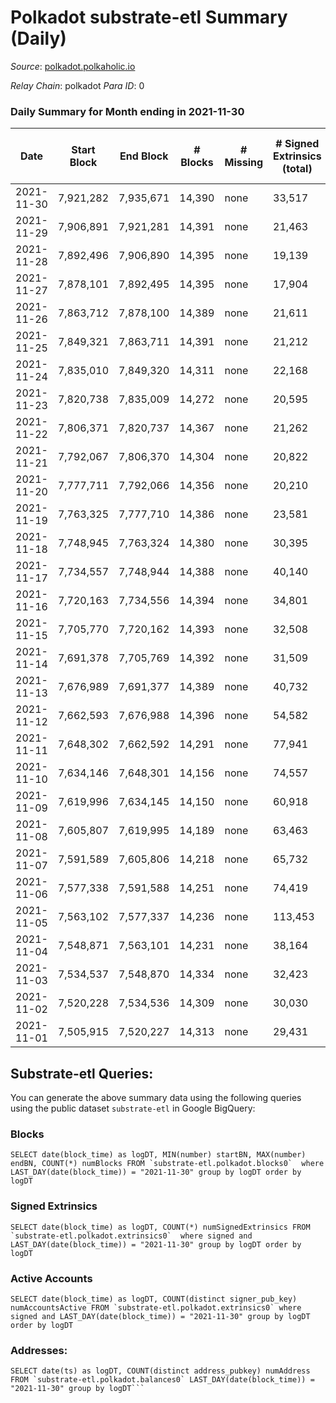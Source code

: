 # Polkadot substrate-etl Summary (Daily)

_Source_: [polkadot.polkaholic.io](https://polkadot.polkaholic.io)

*Relay Chain*: polkadot
*Para ID*: 0



### Daily Summary for Month ending in 2021-11-30


| Date | Start Block | End Block | # Blocks | # Missing | # Signed Extrinsics (total) | # Active Accounts | # Addresses with Balances | # Events | # Transfers | # XCM Transfers In | # XCM Transfers Out |
| ---- | ----------- | --------- | -------- | --------- | --------------------------- | ----------------- | ------------------------- | -------- | ----------- | ------------------ | ------------------- |
| 2021-11-30 | 7,921,282 | 7,935,671 | 14,390 | none  | 33,517 | 16,366 | 756,624 | 380,587 | 35,880 ($513,990,196) |   |   |
| 2021-11-29 | 7,906,891 | 7,921,281 | 14,391 | none  | 21,463 | 9,283 |  | 277,890 | 21,580 ($580,423,498) |   |   |
| 2021-11-28 | 7,892,496 | 7,906,890 | 14,395 | none  | 19,139 | 8,182 |  | 254,465 | 19,379 ($320,725,089) |   |   |
| 2021-11-27 | 7,878,101 | 7,892,495 | 14,395 | none  | 17,904 | 7,638 |  | 238,862 | 17,954 ($223,525,504) |   |   |
| 2021-11-26 | 7,863,712 | 7,878,100 | 14,389 | none  | 21,611 | 9,148 |  | 269,741 | 22,124 ($413,380,604) |   |   |
| 2021-11-25 | 7,849,321 | 7,863,711 | 14,391 | none  | 21,212 | 9,280 |  | 268,263 | 20,369 ($742,570,180) |   |   |
| 2021-11-24 | 7,835,010 | 7,849,320 | 14,311 | none  | 22,168 | 10,070 |  | 275,653 | 21,944 ($571,855,484) |   |   |
| 2021-11-23 | 7,820,738 | 7,835,009 | 14,272 | none  | 20,595 | 9,214 |  | 260,944 | 20,037 ($292,099,345) |   |   |
| 2021-11-22 | 7,806,371 | 7,820,737 | 14,367 | none  | 21,262 | 9,714 |  | 273,325 | 20,769 ($471,081,545) |   |   |
| 2021-11-21 | 7,792,067 | 7,806,370 | 14,304 | none  | 20,822 | 9,195 |  | 267,133 | 19,749 ($206,586,537) |   |   |
| 2021-11-20 | 7,777,711 | 7,792,066 | 14,356 | none  | 20,210 | 8,921 |  | 258,614 | 18,992 ($195,047,621) |   |   |
| 2021-11-19 | 7,763,325 | 7,777,710 | 14,386 | none  | 23,581 | 10,169 |  | 286,110 | 22,622 ($671,667,051) |   |   |
| 2021-11-18 | 7,748,945 | 7,763,324 | 14,380 | none  | 30,395 | 13,535 |  | 358,537 | 28,879 ($575,512,457) |   |   |
| 2021-11-17 | 7,734,557 | 7,748,944 | 14,388 | none  | 40,140 |  |  | 468,642 | 40,994 ($599,868,167) |   |   |
| 2021-11-16 | 7,720,163 | 7,734,556 | 14,394 | none  | 34,801 | 14,211 |  | 410,366 | 35,494 ($1,006,076,587) |   |   |
| 2021-11-15 | 7,705,770 | 7,720,162 | 14,393 | none  | 32,508 | 13,133 |  | 397,417 | 31,366 ($1,056,502,935) |   |   |
| 2021-11-14 | 7,691,378 | 7,705,769 | 14,392 | none  | 31,509 | 12,868 |  | 380,423 | 30,316 ($455,608,122) |   |   |
| 2021-11-13 | 7,676,989 | 7,691,377 | 14,389 | none  | 40,732 | 16,643 |  | 475,866 | 40,331 ($2,285,235,766) |   |   |
| 2021-11-12 | 7,662,593 | 7,676,988 | 14,396 | none  | 54,582 | 20,656 |  | 592,099 | 53,477 ($1,187,579,763) |   |   |
| 2021-11-11 | 7,648,302 | 7,662,592 | 14,291 | none  | 77,941 | 31,266 |  | 798,206 | 77,888 ($4,798,006,656) |   |   |
| 2021-11-10 | 7,634,146 | 7,648,301 | 14,156 | none  | 74,557 | 30,004 |  | 779,373 | 75,908 ($1,521,839,923) |   |   |
| 2021-11-09 | 7,619,996 | 7,634,145 | 14,150 | none  | 60,918 | 24,620 |  | 644,717 | 61,701 ($1,217,931,214) |   |   |
| 2021-11-08 | 7,605,807 | 7,619,995 | 14,189 | none  | 63,463 | 26,534 |  | 691,401 | 64,867 ($920,647,010) |   |   |
| 2021-11-07 | 7,591,589 | 7,605,806 | 14,218 | none  | 65,732 | 27,503 |  | 712,418 | 66,472 ($631,647,995) |   |   |
| 2021-11-06 | 7,577,338 | 7,591,588 | 14,251 | none  | 74,419 | 31,883 |  | 792,155 | 74,186 ($857,689,518) |   |   |
| 2021-11-05 | 7,563,102 | 7,577,337 | 14,236 | none  | 113,453 | 50,609 |  | 1,176,132 | 113,005 ($1,436,390,531) |   |   |
| 2021-11-04 | 7,548,871 | 7,563,101 | 14,231 | none  | 38,164 | 17,136 |  | 276,472 | 35,496 ($836,775,913) |   |   |
| 2021-11-03 | 7,534,537 | 7,548,870 | 14,334 | none  | 32,423 | 15,031 |  | 230,433 | 31,840 ($655,104,876) |   |   |
| 2021-11-02 | 7,520,228 | 7,534,536 | 14,309 | none  | 30,030 | 14,429 |  | 221,144 | 30,368 ($911,391,733) |   |   |
| 2021-11-01 | 7,505,915 | 7,520,227 | 14,313 | none  | 29,431 | 14,515 |  | 218,541 | 28,999 ($770,323,046) |   |   |

## Substrate-etl Queries:
You can generate the above summary data using the following queries using the public dataset `substrate-etl` in Google BigQuery:


### Blocks
```
SELECT date(block_time) as logDT, MIN(number) startBN, MAX(number) endBN, COUNT(*) numBlocks FROM `substrate-etl.polkadot.blocks0`  where LAST_DAY(date(block_time)) = "2021-11-30" group by logDT order by logDT
```


### Signed Extrinsics
```
SELECT date(block_time) as logDT, COUNT(*) numSignedExtrinsics FROM `substrate-etl.polkadot.extrinsics0`  where signed and LAST_DAY(date(block_time)) = "2021-11-30" group by logDT order by logDT
```


### Active Accounts
```
SELECT date(block_time) as logDT, COUNT(distinct signer_pub_key) numAccountsActive FROM `substrate-etl.polkadot.extrinsics0` where signed and LAST_DAY(date(block_time)) = "2021-11-30" group by logDT order by logDT
```


### Addresses:
```
SELECT date(ts) as logDT, COUNT(distinct address_pubkey) numAddress FROM `substrate-etl.polkadot.balances0` LAST_DAY(date(block_time)) = "2021-11-30" group by logDT```

